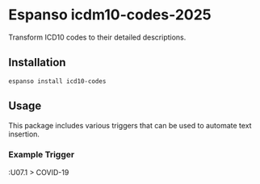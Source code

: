# Espanso icdm10-codes-2025

Transform ICD10 codes to their detailed descriptions.

## Installation

```
espanso install icd10-codes
```

## Usage

This package includes various triggers that can be used to automate text insertion. 

### Example Trigger

:U07.1 > COVID-19
